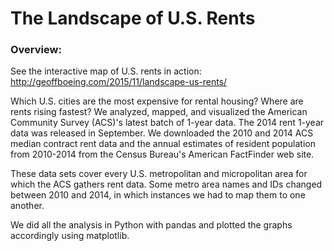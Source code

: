 # The Landscape of U.S. Rents

### Overview:

See the interactive map of U.S. rents in action: http://geoffboeing.com/2015/11/landscape-us-rents/

Which U.S. cities are the most expensive for rental housing? Where are rents rising fastest? 
We analyzed, mapped, and visualized the American Community Survey (ACS)'s latest batch 
of 1-year data. The 2014 rent 1-year data was released in September. We downloaded 
the 2010 and 2014 ACS median contract rent data and the annual estimates of resident 
population from 2010-2014 from the Census Bureau's American FactFinder web site.

These data sets cover every U.S. metropolitan and micropolitan area for which the ACS 
gathers rent data. Some metro area names and IDs changed between 2010 and 2014, in which 
instances we had to map them to one another.

We did all the analysis in Python with pandas and plotted the graphs accordingly using matplotlib.